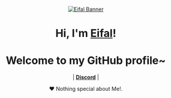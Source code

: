 <p align="center">
  <a href="https://discordapp.com/users/888941811224150046/"><img src="banner1.gif" alt="Eifal Banner"></a>
</p>

<h1 align="center">Hi, I'm <a href="https://discordapp.com/users/888941811224150046/">Eifal</a>!</h1>
<h1 align="center">Welcome to my GitHub profile~ </h1>

<p align="center">
 <a [Anurag's GitHub stats](https://github-readme-stats.vercel.app/api?username=Eifal&theme=jolly&show_icons=true)
            </a>
</p>

<p align="center">
 | <strong><a href="https://discordapp.com/users/888941811224150046/">Discord</a></strong> |
</p>

<p align="center">❤ Nothing special about Me!.</p>

<!--
**Eifal/Eifal** is a ✨ _special_ ✨ repository because its `README.md` (this file) appears on your GitHub profile.

Here are some ideas to get you started:

- 🔭 I’m currently working on ...
- 🌱 I’m currently learning ...
- 👯 I’m looking to collaborate on ...
- 🤔 I’m looking for help with ...
- 💬 Ask me about ...
- 📫 How to reach me: ...
- 😄 Pronouns: ...
- ⚡ Fun fact: ...
-->
